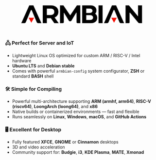 <h2 align="center">
  <a href=#><img src="https://raw.githubusercontent.com/armbian/.github/master/profile/logosmall.png" alt="Armbian logo"></a>
  <br><br>
</h2>

### 🖧 Perfect for Server and IoT

- Lightweight Linux OS optimized for custom ARM / RISC-V / Intel hardware  
- **Ubuntu LTS** and **Debian stable**
- Comes with powerful `armbian-config` system configurator, **ZSH** or standard **BASH** shell


### 🛠️ Simple for Compiling

- Powerful multi-architecture supporting **ARM (armhf, arm64)**, **RISC-V (riscv64)**, **LoongArch (loong64)**, and **x86**
- Native builds or containerized environments — fast and flexible
- Runs seamlessly on **Linux**, **Windows**, **macOS**, and **GitHub Actions**


### 🖥️ Excellent for Desktop

- Fully featured **XFCE**, **GNOME** or **Cinnamon** desktops  
- 3D and video acceleration
- Community support for: **Budgie**, **i3**, **KDE Plasma**, **MATE**, **Xmonad**
